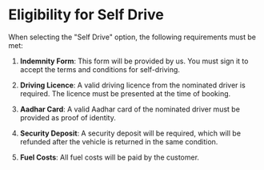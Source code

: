 # Eligibility for Self Drive

When selecting the "Self Drive" option, the following requirements must be met:

1. **Indemnity Form**: This form will be provided by us. You must sign it to accept the terms and conditions for self-driving.

2. **Driving Licence**: A valid driving licence from the nominated driver is required. The licence must be presented at the time of booking.

3. **Aadhar Card**: A valid Aadhar card of the nominated driver must be provided as proof of identity.

4. **Security Deposit**: A security deposit will be required, which will be refunded after the vehicle is returned in the same condition.

5. **Fuel Costs**: All fuel costs will be paid by the customer.

